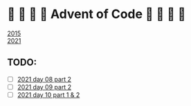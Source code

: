 # 🎄 🌲 🎄 🌲 Advent of Code 🎄 🌲 🎄 🌲

[2015](https://github.com/snelling-a/Advent_of_Code/tree/main/2015)   
[2021](https://github.com/snelling-a/Advent_of_Code/tree/main/2021)

## TODO:

-   [ ] [2021 day 08 part 2](https://github.com/snelling-a/Advent_of_Code/pull/14)
-   [ ] [2021 day 09 part 2](https://github.com/snelling-a/Advent_of_Code/pull/13)
-   [ ] [2021 day 10 part 1 & 2](https://github.com/snelling-a/Advent_of_Code/pull/16)

